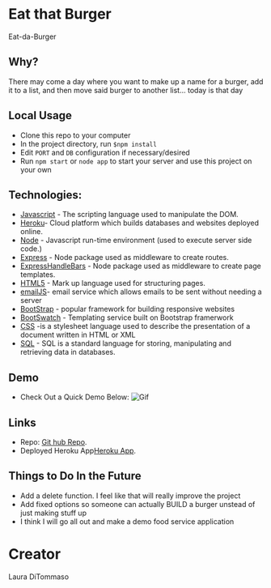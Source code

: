 # Eat that Burger
Eat-da-Burger

## Why?
There may come a day where you want to make up a name for a burger, add it to a list, and then move said burger to another list... today is that day  

## Local Usage
* Clone this repo to your computer
* In the project directory, run `$npm install`
* Edit `PORT` and `DB` configuration if necessary/desired 
* Run `npm start` or `node app` to start your server and use this project on your own

## Technologies: 
* [Javascript](https://www.javascript.com/) - The scripting language used to manipulate the DOM. 
* [Heroku](https://www.heroku.com/)- Cloud platform which builds databases and websites deployed online. 
* [Node](https://nodejs.org/en) - Javascript run-time environment (used to execute server side code.)
* [Express](https://www.npmjs.com/package/express) - Node package used as middleware to create routes.
* [ExpressHandleBars](https://www.npmjs.com/package/handlebars) - Node package used as middleware to create page templates. 
* [HTML5](https://developer.mozilla.org/en-US/docs/Web/Guide/HTML/HTML5) - Mark up language used for structuring pages. 
* [emailJS](https://www.emailjs.com/)- email service which allows emails to be sent without needing a server
* [BootStrap](https://getbootstrap.com/) - popular framework for building responsive websites
* [BootSwatch](https://bootswatch.com/) - Templating service built on Bootstrap framerwork 
* [CSS](https://developer.mozilla.org/en-US/docs/Web/CSS) -is a stylesheet language used to describe the presentation of a document written in HTML or XML
* [SQL](https://developer.mozilla.org/en-US/docs/Glossary/SQL) - SQL is a standard language for storing, manipulating and retrieving data in databases.

## Demo

* Check Out a Quick Demo Below: 
![Gif](./demo.gif)

## Links 
* Repo: [Git hub Repo](https://github.com/lmd808/burger).
* Deployed Heroku App[Heroku App](https://morning-refuge-18508.herokuapp.com/).

##  Things to Do In the Future 

* Add a delete function. I feel like that will really improve the project 
* Add fixed options so someone can actually BUILD a burger unstead of just making stuff up 
* I think I will go all out and make a demo food service application 

# Creator 
Laura DiTommaso 

